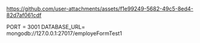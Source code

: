 https://github.com/user-attachments/assets/f1e99249-5682-49c5-8ed4-82d7af061cdf


PORT = 3001
DATABASE_URL= mongodb://127.0.0.1:27017/employeFormTest1
